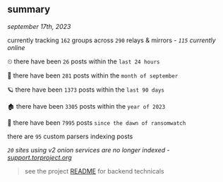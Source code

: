 
## summary
_september 17th, 2023_

currently tracking `162` groups across `290` relays & mirrors - _`115` currently online_

⏲ there have been `26` posts within the `last 24 hours`

🦈 there have been `281` posts within the `month of september`

🪐 there have been `1373` posts within the `last 90 days`

🏚 there have been `3305` posts within the `year of 2023`

🦕 there have been `7995` posts `since the dawn of ransomwatch`

there are `95` custom parsers indexing posts

_`20` sites using v2 onion services are no longer indexed - [support.torproject.org](https://support.torproject.org/onionservices/v2-deprecation/)_

> see the project [README](https://github.com/joshhighet/ransomwatch#ransomwatch--) for backend technicals
